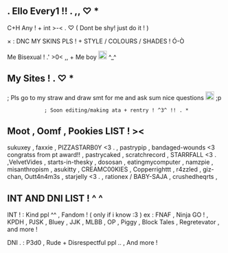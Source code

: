 ## . Ello Every1 !! . ,, ♡ *

C+H Any ! + int >-< . ♡ ( Dont be shy! just do it ! )

× : DNC MY SKINS PLS ! + STYLE / COLOURS / SHADES ! Ó-Ò

Me Bisexual ! .' >0< ,, + Me boy <img width="20" height="20" alt="461405910-2df0bedc-c054-4fcd-9f5d-91a3e9a95c22" src="https://github.com/user-attachments/assets/9ec7409e-178c-414f-ab55-3c268e0f6ed2" />
 ^_^

## My Sites ! . ♡ *

; Pls go to my straw and draw smt for me and ask sum nice questions <img width="20" height="20" alt="461405910-2df0bedc-c054-4fcd-9f5d-91a3e9a95c22" src="https://github.com/user-attachments/assets/40f3274f-3680-4ad7-ba21-31c9677ba7a6" />
  ;p

                ; Soon editing/making ata + rentry ! ^3^ !! . *
                
## Moot , Oomf , Pookies LIST ! ><

sukuxey , faxxie , PIZZASTARB0Y <3 . , pastrypip , bandaged-wounds <3 congratss from pt award!! , pastrycaked , scratchrecord , STARRFALL <3 . ,VelvetVides ,
starts-in-thesky , dososan , eatingmycomputer , namzpie ,
misanthropism , asukitty , CREAMC00KIES , Copperrighttt  , r4zzled ,
giz-chan, Outt4n4m3s , starjelly <3 . , rationex / BABY-SAJA , crushedheqrts , 

## INT AND DNI LIST ! ^ ^

INT ! : Kind ppl ^^ , Fandom ! ( only if i know :3 ) ex : FNAF , Ninja GO ! , KPDH , PJSK , Bluey , JJK , MLBB , OP , Piggy , Block Tales , Regretevator , and more !

DNI . : P3d0 , Rude + Disrespectful ppl .. , And more !

